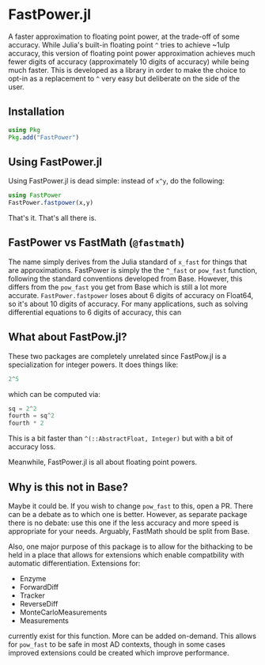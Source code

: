 # FastPower.jl

A faster approximation to floating point power, at the trade-off of some accuracy. While Julia's
built-in floating point `^` tries to achieve ~1ulp accuracy, this version of floating point power
approximation achieves much fewer digits of accuracy (approximately 10 digits of accuracy) while
being much faster. This is developed as a library in order to make the choice to opt-in as a
replacement to `^` very easy but deliberate on the side of the user.

## Installation

```julia
using Pkg
Pkg.add("FastPower")
```

## Using FastPower.jl

Using FastPower.jl is dead simple: instead of `x^y`, do the following:

```julia
using FastPower
FastPower.fastpower(x,y)
```

That's it. That's all there is. 

## FastPower vs FastMath (`@fastmath`)

The name simply derives from the Julia standard of `x_fast` for things that are approximations.
FastPower is simply the the `^_fast` or `pow_fast` function, following the standard conventions
developed from Base. However, this differs from the `pow_fast` you get from Base which is still
a lot more accurate. `FastPower.fastpower` loses about 6 digits of accuracy on Float64, so it's
about 10 digits of accuracy. For many applications, such as solving differential equations to
6 digits of accuracy, this can 

## What about FastPow.jl?

These two packages are completely unrelated since FastPow.jl is a specialization for integer powers.
It does things like:

```julia
2^5
```

which can be computed via:

```julia
sq = 2^2
fourth = sq^2
fourth * 2
```

This is a bit faster than `^(::AbstractFloat, Integer)` but with a bit of accuracy loss.

Meanwhile, FastPower.jl is all about floating point powers. 

## Why is this not in Base?

Maybe it could be. If you wish to change `pow_fast` to this, open a PR. There can be a debate
as to which one is better. However, as separate package there is no debate: use this one if
the less accuracy and more speed is appropriate for your needs. Arguably, FastMath should be
split from Base.

Also, one major purpose of this package is to allow for the bithacking to be held in a place 
that allows for extensions which enable compatbility with automatic differentiation. Extensions
for:

* Enzyme
* ForwardDiff
* Tracker
* ReverseDiff
* MonteCarloMeasurements
* Measurements

currently exist for this function. More can be added on-demand. This allows for `pow_fast` to be
safe in most AD contexts, though in some cases improved extensions could be created which
improve performance.
